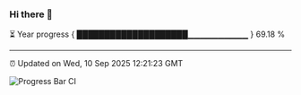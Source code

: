 ### Hi there 👋

⏳ Year progress { ████████████████████▁▁▁▁▁▁▁▁▁▁ } 69.18 %

---

⏰ Updated on Wed, 10 Sep 2025 12:21:23 GMT

![Progress Bar CI](https://github.com/Shyam-Makwana/GitHub-Actions-Demo/workflows/Progress%20Bar%20CI/badge.svg)
